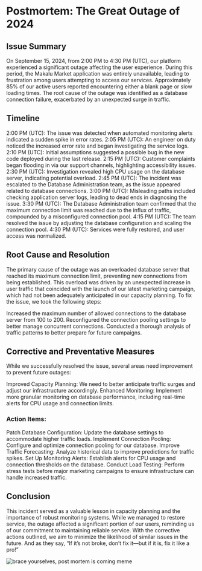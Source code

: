 # Postmortem: The Great Outage of 2024
## Issue Summary

On September 15, 2024, from 2:00 PM to 4:30 PM (UTC), our platform experienced a significant outage affecting the user experience. During this period, the Makalu Market application was entirely unavailable, leading to frustration among users attempting to access our services. Approximately 85% of our active users reported encountering either a blank page or slow loading times. The root cause of the outage was identified as a database connection failure, exacerbated by an unexpected surge in traffic.

## Timeline

2:00 PM (UTC): The issue was detected when automated monitoring alerts indicated a sudden spike in error rates.
2:05 PM (UTC): An engineer on duty noticed the increased error rate and began investigating the service logs.
2:10 PM (UTC): Initial assumptions suggested a possible bug in the new code deployed during the last release.
2:15 PM (UTC): Customer complaints began flooding in via our support channels, highlighting accessibility issues.
2:30 PM (UTC): Investigation revealed high CPU usage on the database server, indicating potential overload.
2:45 PM (UTC): The incident was escalated to the Database Administration team, as the issue appeared related to database connections.
3:00 PM (UTC): Misleading paths included checking application server logs, leading to dead ends in diagnosing the issue.
3:30 PM (UTC): The Database Administration team confirmed that the maximum connection limit was reached due to the influx of traffic, compounded by a misconfigured connection pool.
4:15 PM (UTC): The team resolved the issue by adjusting the database configuration and scaling the connection pool.
4:30 PM (UTC): Services were fully restored, and user access was normalized.

## Root Cause and Resolution

The primary cause of the outage was an overloaded database server that reached its maximum connection limit, preventing new connections from being established. This overload was driven by an unexpected increase in user traffic that coincided with the launch of our latest marketing campaign, which had not been adequately anticipated in our capacity planning.
To fix the issue, we took the following steps:

Increased the maximum number of allowed connections to the database server from 100 to 200.
Reconfigured the connection pooling settings to better manage concurrent connections.
Conducted a thorough analysis of traffic patterns to better prepare for future campaigns.

## Corrective and Preventative Measures

While we successfully resolved the issue, several areas need improvement to prevent future outages:

Improved Capacity Planning: We need to better anticipate traffic surges and adjust our infrastructure accordingly.
Enhanced Monitoring: Implement more granular monitoring on database performance, including real-time alerts for CPU usage and connection limits.

### Action Items:
Patch Database Configuration: Update the database settings to accommodate higher traffic loads.
Implement Connection Pooling: Configure and optimize connection pooling for our database.
Improve Traffic Forecasting: Analyze historical data to improve predictions for traffic spikes.
Set Up Monitoring Alerts: Establish alerts for CPU usage and connection thresholds on the database.
Conduct Load Testing: Perform stress tests before major marketing campaigns to ensure infrastructure can handle increased traffic.

## Conclusion

This incident served as a valuable lesson in capacity planning and the importance of robust monitoring systems. While we managed to restore service, the outage affected a significant portion of our users, reminding us of our commitment to maintaining reliable service. With the corrective actions outlined, we aim to minimize the likelihood of similar issues in the future. And as they say, “If it’s not broke, don’t fix it—but if it is, fix it like a pro!”

![brace yourselves, post mortem is coming meme](https://media.makeameme.org/created/brace-yourselves-post-b72f1870a8.jpg)
